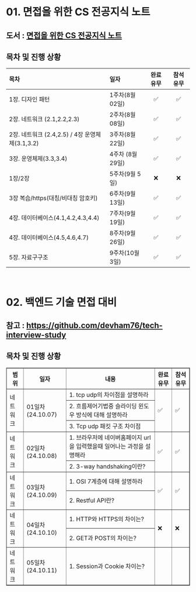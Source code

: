 # 01. 면접을 위한 CS 전공지식 노트


## 도서 : [면접을 위한 CS 전공지식 노트](https://ridibooks.com/books/754034561)

## 목차 및 진행 상황

|목차|일자|완료 유무| 참석 유무|
|:---|:---|:---:|:---:|
|1장. 디자인 패턴|1주차(8월 02일)| :white_check_mark: |✅|
|2장. 네트워크 (2.1,2.2,2.3)|2주차(8월 08일)| :white_check_mark: |✅|
|2장. 네트워크 (2.4,2.5) / 4장 운영체제(3.1,3.2)|3주차(8월 22일)| :white_check_mark: |✅|
|3장. 운영체제(3.3,3.4) |4주차 (8월 29일)| :white_check_mark: |✅|
|1장/2장 |5주차(9월 5일)| ❌ |❌|
|3장 복습/https(대칭/비대칭 암호키) |6주차(9월 13일)|✅|✅|
|4장. 데이터베이스(4.1,4.2,4.3,4.4) |7주차(9월 19일)|✅|✅|
|4장. 데이터베이스(4.5,4.6,4.7) |8주차(9월 26일)|✅|✅|
|5장. 자료구구조 |9주차(10월 3일) |✅|✅|

<br>

# 02. 백엔드 기술 면접 대비


## 참고 : https://github.com/devham76/tech-interview-study

## 목차 및 진행 상황
<table border="1">
  <tr>
    <th>범위</th>
    <th>일자</th>
    <th>내용</th>
    <th>완료 유무</th>
    <th>참석 유무</th>
  </tr>
  <tr>
    <td rowspan="3">네트워크</td>
    <td rowspan="3">01일차(24.10.07)</td> <!-- 일자는 하나로 병합 -->
    <td>1. tcp udp의 차이점을 설명하라</td>
    <td rowspan="3">✅</td> 
    <td rowspan="3">✅</td> 
  </tr>
  <tr>
    <td>2. 흐름제어기법중 슬라이딩 윈도우 방식에 대해 설명하라</td>
  </tr>
  <tr>
    <td>3. Tcp udp 패킷 구조 차이점</td>
  </tr>
    <tr>
    <td rowspan="2">네트워크</td>
    <td rowspan="2">02일차(24.10.08)</td> 
    <td>1. 브라우저에 네이버홈페이지 url을 입력했을때 일어나는 과정을 설명해라</td>
    <td rowspan="2">✅</td> 
    <td rowspan="2">✅</td> 
  </tr>
  <tr>
    <td>2. 3-way handshaking이란?</td>
  </tr>
    <tr>
    <td rowspan="2">네트워크</td>
    <td rowspan="2">03일차(24.10.09)</td> 
    <td>1. OSI 7계층에 대해 설명하라</td>
    <td rowspan="2">✅</td> 
    <td rowspan="2">✅</td> 
  </tr>
  <tr>
    <td>2. Restful API란?</td>
  </tr>
    <tr>
    <td rowspan="2">네트워크</td>
    <td rowspan="2">04일차(24.10.10)</td> 
    <td>1. HTTP와 HTTPS의 차이는?</td>
    <td rowspan="2">❌</td> 
    <td rowspan="2">❌</td> 
  </tr>
  <tr>
    <td>2. GET과 POST의 차이는?</td>
  </tr>

  <tr>
    <td rowspan="1">네트워크</td>
    <td rowspan="1">05일차(24.10.11)</td> <!-- 일자는 하나로 병합 -->
    <td>1. Session과 Cookie 차이는?</td>
    <td rowspan="1"></td> 
    <td rowspan="1"></td> 
  </tr>
</table>


